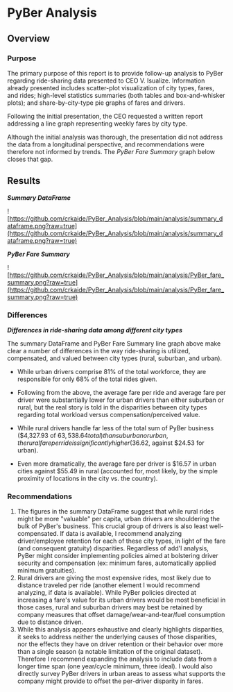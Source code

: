 # PyBer Analysis

## Overview

### Purpose

The primary purpose of this report is to provide follow-up analysis to PyBer regarding ride-sharing data presented to CEO V. Isualize.  Information already presented includes scatter-plot visualization of city types, fares, and rides; high-level statistics summaries (both tables and box-and-whisker plots); and share-by-city-type pie graphs of fares and drivers.

Following the initial presentation, the CEO requested a written report addressing a line graph representing weekly fares by city type.

Although the initial analysis was thorough, the presentation did not address the data from a longitudinal perspective, and recommendations were therefore not informed by trends.  The _PyBer Fare Summary_ graph below closes that gap.

## Results

***Summary DataFrame***

![https://github.com/crkaide/PyBer_Analysis/blob/main/analysis/summary_dataframe.png?raw=true](https://github.com/crkaide/PyBer_Analysis/blob/main/analysis/summary_dataframe.png?raw=true)

***PyBer Fare Summary***

![https://github.com/crkaide/PyBer_Analysis/blob/main/analysis/PyBer_fare_summary.png?raw=true](https://github.com/crkaide/PyBer_Analysis/blob/main/analysis/PyBer_fare_summary.png?raw=true)

### Differences

***Differences in ride-sharing data among different city types***

The summary DataFrame and PyBer Fare Summary line graph above make clear a number of differences in the way ride-sharing is utilized, compensated, and valued between city types (rural, suburban, and urban).

* While urban drivers comprise 81% of the total workforce, they are responsible for only 68% of the total rides given.

* Following from the above, the average fare per ride and average fare per driver were substantially lower for urban drivers than either suburban or rural, but the real story is told in the disparities between city types regarding total workload versus compensation/perceived value.

* While rural drivers handle far less of the total sum of PyBer business ($4,327.93 of $63,538.64 total) than suburban or urban, the rural fare per ride is significantly higher ($36.62, against $24.53 for urban).

* Even more dramatically, the average fare per driver is $16.57 in urban cities against $55.49 in rural (accounted for, most likely, by the simple proximity of locations in the city vs. the country).

### Recommendations

1. The figures in the summary DataFrame suggest that while rural rides might be more "valuable" per capita, urban drivers are shouldering the bulk of PyBer's business.  This crucial group of drivers is also least well-compensated.  If data is available, I recommend analyzing driver/employee retention for each of these city types, in light of the fare (and consequent gratuity) disparities.  Regardless of add'l analysis, PyBer might consider implementing policies aimed at bolstering driver security and compensation (ex: minimum fares, automatically applied minimum gratuities).
2. Rural drivers are giving the most expensive rides, most likely due to distance traveled per ride (another element I would recommend analyzing, if data is available).  While PyBer policies directed at increasing a fare's value for its urban drivers would be most beneficial in those cases, rural and suburban drivers may best be retained by company measures that offset damage/wear-and-tear/fuel consumption due to distance driven.
3. While this analysis appears exhaustive and clearly highlights disparities, it seeks to address neither the underlying causes of those disparities, nor the effects they have on driver retention or their behavior over more than a single season (a notable limitation of the original dataset).  Therefore I recommend expanding the analysis to include data from a longer time span (one year/cycle minimum, three ideal).  I would also directly survey PyBer drivers in urban areas to assess what supports the company might provide to offset the per-driver disparity in fares.

